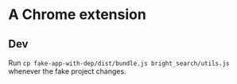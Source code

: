# A Chrome extension

## Dev

Run `cp fake-app-with-dep/dist/bundle.js bright_search/utils.js` whenever the fake project changes. 
